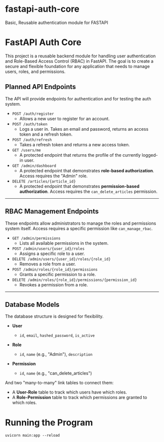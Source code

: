 # fastapi-auth-core
Basic, Reusable authentication module for FASTAPI

# FastAPI Auth Core

This project is a reusable backend module for handling user authentication and Role-Based Access Control (RBAC) in FastAPI. The goal is to create a secure and flexible foundation for any application that needs to manage users, roles, and permissions.

## Planned API Endpoints

The API will provide endpoints for authentication and for testing the auth system.

* `POST /auth/register`
    * Allows a new user to register for an account.
* `POST /auth/token`
    * Logs a user in. Takes an email and password, returns an access token and a refresh token.
* `POST /auth/refresh`
    * Takes a refresh token and returns a new access token.
* `GET /users/me`
    * A protected endpoint that returns the profile of the currently logged-in user.
* `GET /admin/dashboard`
    * A protected endpoint that demonstrates **role-based authorization**. Access requires the "Admin" role.
* `DELETE /articles/{article_id}`
    * A protected endpoint that demonstrates **permission-based authorization**. Access requires the `can_delete_articles` permission.

***
## RBAC Management Endpoints

These endpoints allow administrators to manage the roles and permissions system itself. Access requires a specific permission like `can_manage_rbac`.

* `GET /admin/permissions`
    * Lists all available permissions in the system.
* `POST /admin/users/{user_id}/roles`
    * Assigns a specific role to a user.
* `DELETE /admin/users/{user_id}/roles/{role_id}`
    * Removes a role from a user.
* `POST /admin/roles/{role_id}/permissions`
    * Grants a specific permission to a role.
* `DELETE /admin/roles/{role_id}/permissions/{permission_id}`
    * Revokes a permission from a role.

***
## Database Models

The database structure is designed for flexibility.

* **User**
    * `id`, `email`, `hashed_password`, `is_active`

* **Role**
    * `id`, `name` (e.g., "Admin"), `description`

* **Permission**
    * `id`, `name` (e.g., "can_delete_articles")

And two "many-to-many" link tables to connect them:

* A **User-Role** table to track which users have which roles.
* A **Role-Permission** table to track which permissions are granted to which roles.



# Running the Program
```shell
uvicorn main:app --reload
```